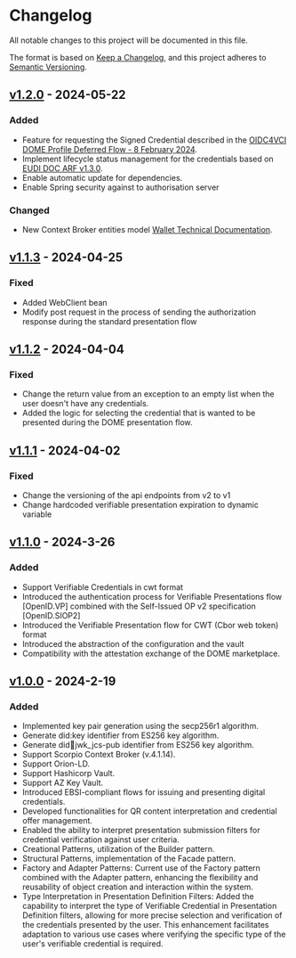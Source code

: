 # Changelog
All notable changes to this project will be documented in this file.

The format is based on [Keep a Changelog](https://keepachangelog.com/en/1.0.0/),
and this project adheres to [Semantic Versioning](https://semver.org/spec/v2.0.0.html).

## [v1.2.0]() - 2024-05-22
### Added
- Feature for requesting the Signed Credential described in the [OIDC4VCI DOME Profile Deferred Flow - 8 February 2024](https://dome-marketplace.github.io/OpenID4VCI-DOMEprofile/openid-4-verifiable-credential-issuance-wg-draft.html).
- Implement lifecycle status management for the credentials based on [EUDI DOC ARF v1.3.0](https://github.com/eu-digital-identity-wallet/eudi-doc-architecture-and-reference-framework/blob/main/docs/arf.md#422-pid-and-qeaa-lifecycles).
- Enable automatic update for dependencies.
- Enable Spring security against to authorisation server
### Changed
- New Context Broker entities model [Wallet Technical Documentation](./docs/wallet-technical-document.md#data-model).

## [v1.1.3]() - 2024-04-25
### Fixed
- Added WebClient bean
- Modify post request in the process of sending the authorization response during the standard presentation flow

## [v1.1.2]() - 2024-04-04
### Fixed
- Change the return value from an exception to an empty list when the user doesn't have any credentials.
- Added the logic for selecting the credential that is wanted to be presented during the DOME presentation flow.

## [v1.1.1]() - 2024-04-02
### Fixed
- Change the versioning of the api endpoints from v2 to v1
- Change hardcoded verifiable presentation expiration to dynamic variable

## [v1.1.0]() - 2024-3-26
### Added
- Support Verifiable Credentials in cwt format
- Introduced the authentication process for Verifiable Presentations flow [OpenID.VP] combined with the Self-Issued OP v2 specification [OpenID.SIOP2]
- Introduced the Verifiable Presentation flow for CWT (Cbor web token) format
- Introduced the abstraction of the configuration and the vault
- Compatibility with the attestation exchange of the DOME marketplace.

## [v1.0.0]() - 2024-2-19
### Added
- Implemented key pair generation using the secp256r1 algorithm.
- Generate did:key identifier from ES256 key algorithm.
- Generate did:key:jwk_jcs-pub identifier from ES256 key algorithm.
- Support Scorpio Context Broker (v.4.1.14).
- Support Orion-LD.
- Support Hashicorp Vault.
- Support AZ Key Vault.
- Introduced EBSI-compliant flows for issuing and presenting digital credentials.
- Developed functionalities for QR content interpretation and credential offer management.
- Enabled the ability to interpret presentation submission filters for credential verification against user criteria.
- Creational Patterns, utilization of the Builder pattern.
- Structural Patterns, implementation of the Facade pattern.
- Factory and Adapter Patterns: Current use of the Factory pattern combined with the Adapter pattern, enhancing the flexibility and reusability of object creation and interaction within the system.
- Type Interpretation in Presentation Definition Filters: Added the capability to interpret the type of Verifiable Credential in Presentation Definition filters, allowing for more precise selection and verification of the credentials presented by the user. This enhancement facilitates adaptation to various use cases where verifying the specific type of the user's verifiable credential is required.

